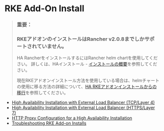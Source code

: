 # RKE Add-On Install

> ### **重要：**  
> ### RKEアドオンのインストールはRancher v2.0.8までしかサポートされていません。
> HA RancherをインストールするにはRancher helm chartを使用してください。
> 詳しくは、HAインストール - [インストールの概要](https://rancher.com/docs/rancher/v2.x/en/installation/ha/#installation-outline)を参照してください。
> 
> 現在RKEアドオンインストール方法を使用している場合は、helmチャートの使用に移る方法の詳細について、[HA RKEアドオンインストールからの移行](https://rancher.com/docs/rancher/v2.x/en/upgrades/upgrades/migrating-from-rke-add-on/)を参照してください。

- [High Availability Installation with External Load Balancer (TCP/Layer 4)](https://rancher.com/docs/rancher/v2.x/en/installation/ha/rke-add-on/layer-4-lb/)
- [High Availability Installation with External Load Balancer (HTTPS/Layer 7)](https://rancher.com/docs/rancher/v2.x/en/installation/ha/rke-add-on/layer-7-lb/)
- [HTTP Proxy Configuration for a High Availability Installation](https://rancher.com/docs/rancher/v2.x/en/installation/ha/rke-add-on/proxy/)
- [Troubleshooting RKE Add-on Installs](https://rancher.com/docs/rancher/v2.x/en/installation/ha/rke-add-on/troubleshooting/)


